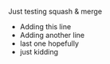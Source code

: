 Just testing squash & merge

- Adding this line
- Adding another line
- last one hopefully
- just kidding
